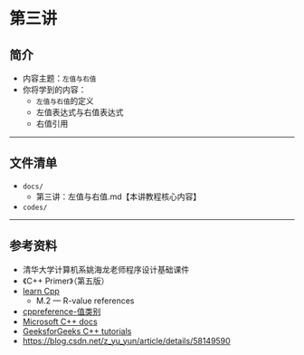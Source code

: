 # 第三讲

## 简介


- 内容主题：`左值与右值` 
- 你将学到的内容：
  - `左值与右值`的定义
  - 左值表达式与右值表达式
  - 右值引用

---

## 文件清单

- `docs/`
  - 第三讲：左值与右值.md【本讲教程核心内容】
- `codes/`
  

---

## 参考资料

- 清华大学计算机系姚海龙老师程序设计基础课件
- 《C++ Primer》（第五版）
- [learn Cpp](https://www.learncpp.com/)
  - M.2 — R-value references
- [cppreference-值类别](https://en.cppreference.com/w/cpp/language/value_category)
- [Microsoft C++ docs](https://docs.microsoft.com/en-us/cpp/cpp/?view=msvc-170)
- [GeeksforGeeks C++ tutorials](https://www.geeksforgeeks.org/c-plus-plus/)
- https://blog.csdn.net/z_yu_yun/article/details/58149590

